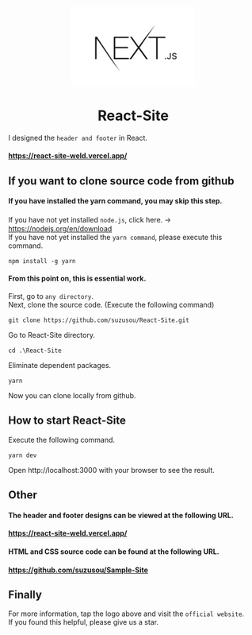 <p align="center">
  <a href="https://nextjs.org/" rel="noopener" target="_blank"><img width="250" src="/public/nextjs.jpg" alt="nextjs logo"></a>
</p>

<h1 align="center">React-Site</h1>

I designed the `header and footer` in React.  
#### https://react-site-weld.vercel.app/ 

## If you want to clone source code from github  
#### If you have installed the yarn command, you may skip this step.  
If you have not yet installed `node.js`, click here.  →　https://nodejs.org/en/download  
If you have not yet installed the `yarn command`, please execute this command.  
```
npm install -g yarn
```
#### From this point on, this is essential work.
First, go to `any directory`.  
Next, clone the source code. (Execute the following command)  
```
git clone https://github.com/suzusou/React-Site.git
```  
Go to React-Site directory.
```
cd .\React-Site
```  
Eliminate dependent packages.
```
yarn
```
Now you can clone locally from github.

## How to start React-Site  
Execute the following command.  
```
yarn dev
```
Open http://localhost:3000 with your browser to see the result.
## Other
#### The header and footer designs can be viewed at the following URL. 
#### https://react-site-weld.vercel.app/  

#### HTML and CSS source code can be found at the following URL.
#### https://github.com/suzusou/Sample-Site  

## Finally
For more information, tap the logo above and visit the `official website`.  
If you found this helpful, please give us a star.
